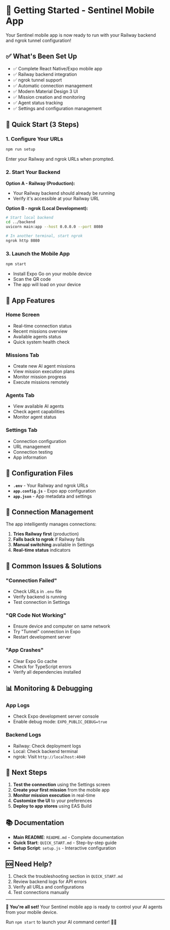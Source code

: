# 🎯 Getting Started - Sentinel Mobile App

Your Sentinel mobile app is now ready to run with your Railway backend and ngrok tunnel configuration!

## ✅ What's Been Set Up

- ✅ Complete React Native/Expo mobile app
- ✅ Railway backend integration
- ✅ ngrok tunnel support
- ✅ Automatic connection management
- ✅ Modern Material Design 3 UI
- ✅ Mission creation and monitoring
- ✅ Agent status tracking
- ✅ Settings and configuration management

## 🚀 Quick Start (3 Steps)

### 1. Configure Your URLs
```bash
npm run setup
```
Enter your Railway and ngrok URLs when prompted.

### 2. Start Your Backend
**Option A - Railway (Production):**
- Your Railway backend should already be running
- Verify it's accessible at your Railway URL

**Option B - ngrok (Local Development):**
```bash
# Start local backend
cd ../backend
uvicorn main:app --host 0.0.0.0 --port 8080

# In another terminal, start ngrok
ngrok http 8080
```

### 3. Launch the Mobile App
```bash
npm start
```
- Install Expo Go on your mobile device
- Scan the QR code
- The app will load on your device

## 📱 App Features

### Home Screen
- Real-time connection status
- Recent missions overview
- Available agents status
- Quick system health check

### Missions Tab
- Create new AI agent missions
- View mission execution plans
- Monitor mission progress
- Execute missions remotely

### Agents Tab
- View available AI agents
- Check agent capabilities
- Monitor agent status

### Settings Tab
- Connection configuration
- URL management
- Connection testing
- App information

## 🔧 Configuration Files

- **`.env`** - Your Railway and ngrok URLs
- **`app.config.js`** - Expo app configuration
- **`app.json`** - App metadata and settings

## 🔄 Connection Management

The app intelligently manages connections:

1. **Tries Railway first** (production)
2. **Falls back to ngrok** if Railway fails
3. **Manual switching** available in Settings
4. **Real-time status** indicators

## 🐛 Common Issues & Solutions

### "Connection Failed"
- Check URLs in `.env` file
- Verify backend is running
- Test connection in Settings

### "QR Code Not Working"
- Ensure device and computer on same network
- Try "Tunnel" connection in Expo
- Restart development server

### "App Crashes"
- Clear Expo Go cache
- Check for TypeScript errors
- Verify all dependencies installed

## 📊 Monitoring & Debugging

### App Logs
- Check Expo development server console
- Enable debug mode: `EXPO_PUBLIC_DEBUG=true`

### Backend Logs
- Railway: Check deployment logs
- Local: Check backend terminal
- ngrok: Visit `http://localhost:4040`

## 🎯 Next Steps

1. **Test the connection** using the Settings screen
2. **Create your first mission** from the mobile app
3. **Monitor mission execution** in real-time
4. **Customize the UI** to your preferences
5. **Deploy to app stores** using EAS Build

## 📚 Documentation

- **Main README**: `README.md` - Complete documentation
- **Quick Start**: `QUICK_START.md` - Step-by-step guide
- **Setup Script**: `setup.js` - Interactive configuration

## 🆘 Need Help?

1. Check the troubleshooting section in `QUICK_START.md`
2. Review backend logs for API errors
3. Verify all URLs and configurations
4. Test connections manually

---

**🎉 You're all set!** Your Sentinel mobile app is ready to control your AI agents from your mobile device.

Run `npm start` to launch your AI command center! 🤖📱 